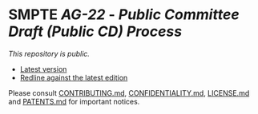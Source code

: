 # SMPTE _AG-22_ - _Public Committee Draft (Public CD) Process_

_This repository is *public*._

* [Latest version](https://doc.smpte-doc.org/ag-22/main/)
* [Redline against the latest edition](https://doc.smpte-doc.org/ag-22/main/pub-rl.html)

Please consult [CONTRIBUTING.md](./CONTRIBUTING.md), [CONFIDENTIALITY.md](./CONFIDENTIALITY.md), [LICENSE.md](./LICENSE.md) and
[PATENTS.md](./PATENTS.md) for important notices.